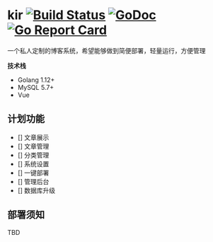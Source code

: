kir [![Build Status](https://travis-ci.org/zhaolion/kir.svg?branch=master)](https://travis-ci.org/zhaolion/kir) [![GoDoc](https://godoc.org/github.com/zhaolion/kir?status.svg)](https://godoc.org/github.com/zhaolion/kir) [![Go Report Card](https://goreportcard.com/badge/github.com/zhaolion/kir)](https://goreportcard.com/report/github.com/zhaolion/kir)  
=====================


一个私人定制的博客系统，希望能够做到简便部署，轻量运行，方便管理

**技术栈**
- Golang 1.12+
- MySQL 5.7+
- Vue

## 计划功能

- [] 文章展示
- [] 文章管理
- [] 分类管理
- [] 系统设置
- [] 一键部署
- [] 管理后台
- [] 数据库升级

## 部署须知

TBD
 